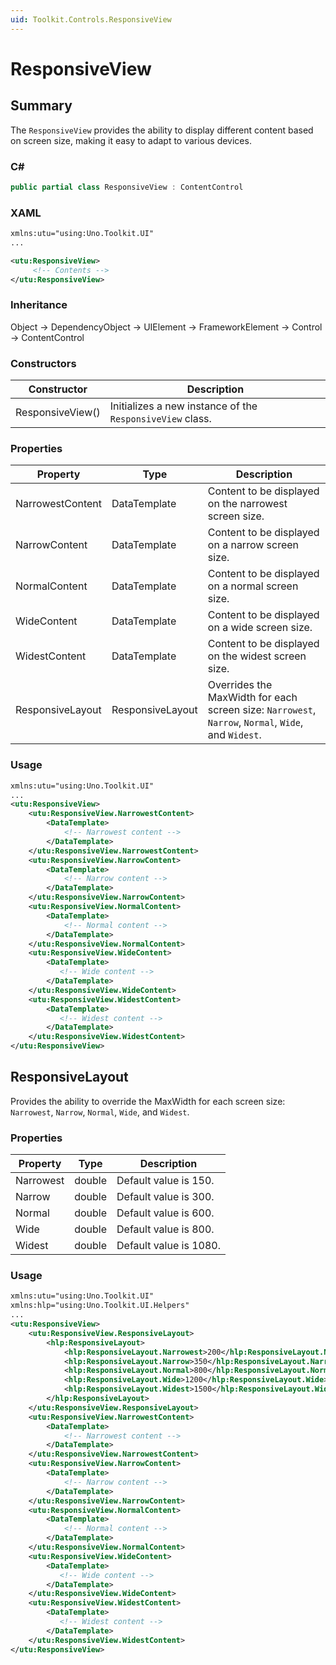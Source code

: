 ```yaml
---
uid: Toolkit.Controls.ResponsiveView
---
```

# ResponsiveView

## Summary

The `ResponsiveView` provides the ability to display different content based on screen size, making it easy to adapt to various devices.

### C#
```csharp
public partial class ResponsiveView : ContentControl
```

### XAML
```xml
xmlns:utu="using:Uno.Toolkit.UI"
...

<utu:ResponsiveView>
     <!-- Contents -->
</utu:ResponsiveView>
```

### Inheritance 
Object &#8594; DependencyObject &#8594; UIElement &#8594; FrameworkElement &#8594; Control &#8594; ContentControl

### Constructors
| Constructor      | Description                                               |
|------------------|-----------------------------------------------------------|
| ResponsiveView() | Initializes a new instance of the `ResponsiveView` class. |

### Properties
| Property          | Type             | Description                                                                                         |
| ----------------- | ---------------- | --------------------------------------------------------------------------------------------------- |
| NarrowestContent  | DataTemplate     | Content to be displayed on the narrowest screen size.                                               |
| NarrowContent     | DataTemplate     | Content to be displayed on a narrow screen size.                                                    |
| NormalContent     | DataTemplate     | Content to be displayed on a normal screen size.                                                    |
| WideContent       | DataTemplate     | Content to be displayed on a wide screen size.                                                      |
| WidestContent     | DataTemplate     | Content to be displayed on the widest screen size.                                                  |
| ResponsiveLayout  | ResponsiveLayout | Overrides the MaxWidth for each screen size: `Narrowest`, `Narrow`, `Normal`, `Wide`, and `Widest`. |

### Usage

```xml
xmlns:utu="using:Uno.Toolkit.UI"
...
<utu:ResponsiveView>
    <utu:ResponsiveView.NarrowestContent>
        <DataTemplate>
            <!-- Narrowest content -->
        </DataTemplate>
    </utu:ResponsiveView.NarrowestContent>
    <utu:ResponsiveView.NarrowContent>
        <DataTemplate>
            <!-- Narrow content -->
        </DataTemplate>
    </utu:ResponsiveView.NarrowContent>
    <utu:ResponsiveView.NormalContent>
        <DataTemplate>
            <!-- Normal content -->
        </DataTemplate>
    </utu:ResponsiveView.NormalContent>
    <utu:ResponsiveView.WideContent>
        <DataTemplate>
           <!-- Wide content -->
        </DataTemplate>
    </utu:ResponsiveView.WideContent>
    <utu:ResponsiveView.WidestContent>
        <DataTemplate>
           <!-- Widest content -->
        </DataTemplate>
    </utu:ResponsiveView.WidestContent>
</utu:ResponsiveView>
```

## ResponsiveLayout
Provides the ability to override the MaxWidth for each screen size: `Narrowest`, `Narrow`, `Normal`, `Wide`, and `Widest`.

### Properties
| Property   | Type   | Description            |
| ---------- | ------ | ---------------------- |
| Narrowest  | double | Default value is 150.  |
| Narrow     | double | Default value is 300.  |
| Normal     | double | Default value is 600.  |
| Wide       | double | Default value is 800.  |
| Widest     | double | Default value is 1080. |

### Usage

```xml
xmlns:utu="using:Uno.Toolkit.UI"
xmlns:hlp="using:Uno.Toolkit.UI.Helpers"
...
<utu:ResponsiveView>
    <utu:ResponsiveView.ResponsiveLayout>
        <hlp:ResponsiveLayout>
            <hlp:ResponsiveLayout.Narrowest>200</hlp:ResponsiveLayout.Narrowest>
            <hlp:ResponsiveLayout.Narrow>350</hlp:ResponsiveLayout.Narrow>
            <hlp:ResponsiveLayout.Normal>800</hlp:ResponsiveLayout.Normal>
            <hlp:ResponsiveLayout.Wide>1200</hlp:ResponsiveLayout.Wide>
            <hlp:ResponsiveLayout.Widest>1500</hlp:ResponsiveLayout.Widest>
        </hlp:ResponsiveLayout>
    </utu:ResponsiveView.ResponsiveLayout>
    <utu:ResponsiveView.NarrowestContent>
        <DataTemplate>
            <!-- Narrowest content -->
        </DataTemplate>
    </utu:ResponsiveView.NarrowestContent>
    <utu:ResponsiveView.NarrowContent>
        <DataTemplate>
            <!-- Narrow content -->
        </DataTemplate>
    </utu:ResponsiveView.NarrowContent>
    <utu:ResponsiveView.NormalContent>
        <DataTemplate>
            <!-- Normal content -->
        </DataTemplate>
    </utu:ResponsiveView.NormalContent>
    <utu:ResponsiveView.WideContent>
        <DataTemplate>
           <!-- Wide content -->
        </DataTemplate>
    </utu:ResponsiveView.WideContent>
    <utu:ResponsiveView.WidestContent>
        <DataTemplate>
           <!-- Widest content -->
        </DataTemplate>
    </utu:ResponsiveView.WidestContent>
</utu:ResponsiveView>
```